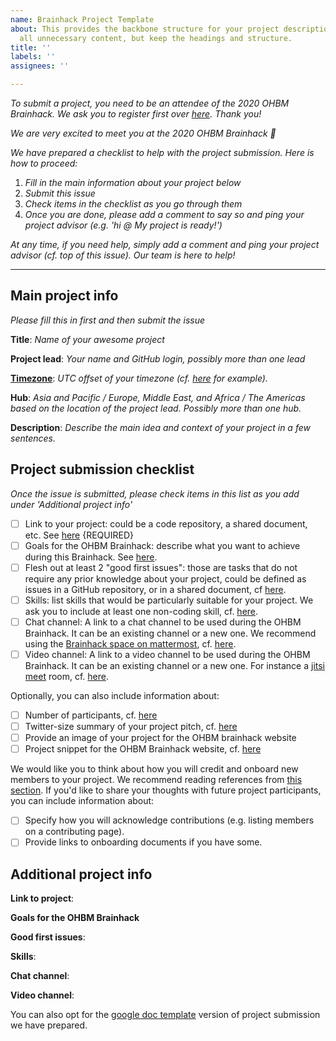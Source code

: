 ```yaml
---
name: Brainhack Project Template
about: This provides the backbone structure for your project description. Please delete
  all unnecessary content, but keep the headings and structure.
title: ''
labels: ''
assignees: ''

---
```

*To submit a project, you need to be an attendee of the 2020 OHBM Brainhack. We ask you to register first over [here](http://www.humanbrainmapping.org/HackathonReg/). Thank you!*

*We are very excited to meet you at the 2020 OHBM Brainhack 🎉*

*We have prepared a checklist to help with the project submission. Here is how to proceed:*
 1. *Fill in the main information about your project below*
 2. *Submit this issue*
 3. *Check items in the checklist as you go through them*
 4. *Once you are done, please add a comment to say so and ping your project advisor (e.g. 'hi @<project-advisor-login> My project is ready!')*

*At any time, if you need help, simply add a comment and ping your project advisor (cf. top of this issue). Our team is here to help!*

----------------------------
## Main project info
*Please fill this in first and then submit the issue*

**Title**: *Name of your awesome project*

**Project lead**: *Your name and GitHub login, possibly more than one lead*

**[Timezone](https://github.com/ohbm/hackathon2020/blob/project_tpl/.github/ISSUE_TEMPLATE/handbooks/projects.md#timezone)**: *UTC offset of your timezone (cf. [here](https://www.timeanddate.com/time/map/) for example).*

**Hub**: *Asia and Pacific / Europe, Middle East, and Africa / The Americas based on the location of the project lead. Possibly more than one hub.*

**Description**: *Describe the main idea and context of your project in a few sentences.*

## Project submission checklist
*Once the issue is submitted, please check items in this list as you add under 'Additional project info'*

-   [ ] Link to your project: could be a code repository, a shared document, etc. See [here](https://github.com/ohbm/hackathon2020/blob/project_tpl/.github/ISSUE_TEMPLATE/handbooks/projects.md#link-to-project) {REQUIRED}
-   [ ] Goals for the OHBM Brainhack: describe what you want to achieve during this Brainhack. See [here](https://github.com/ohbm/hackathon2020/blob/project_tpl/.github/ISSUE_TEMPLATE/handbooks/projects.md#goals).
-   [ ] Flesh out at least 2 "good first issues": those are tasks that do not require any prior knowledge about your project, could be defined as issues in a GitHub repository, or in a shared document, cf [here](https://github.com/ohbm/hackathon2020/blob/project_tpl/.github/ISSUE_TEMPLATE/handbooks/projects.md#onboarding-2-good-first-issues).
-   [ ] Skills: list skills that would be particularly suitable for your project. We ask you to include at least one non-coding skill, cf. [here](https://github.com/ohbm/hackathon2020/blob/project_tpl/.github/ISSUE_TEMPLATE/handbooks/projects.md#onboarding-skills).
-   [ ] Chat channel: A link to a chat channel to be used during the OHBM Brainhack. It can be an existing channel or a new one. We recommend using the [Brainhack space on mattermost](https://mattermost.brainhack.org/), cf. [here](https://github.com/ohbm/hackathon2020/blob/project_tpl/.github/ISSUE_TEMPLATE/handbooks/projects.md#chat).
-   [ ] Video channel: A link to a video channel to be used during the OHBM Brainhack. It can be an existing channel or a new one. For instance a [jitsi meet](https://meet.jit.si/) room, cf. [here](https://github.com/ohbm/hackathon2020/blob/project_tpl/.github/ISSUE_TEMPLATE/handbooks/projects.md#video-calls).

Optionally, you can also include information about:
-   [ ] Number of participants, cf. [here](https://github.com/ohbm/hackathon2020/blob/project_tpl/.github/ISSUE_TEMPLATE/handbooks/projects.md#participant-capacity)
-   [ ] Twitter-size summary of your project pitch, cf. [here](https://github.com/ohbm/hackathon2020/blob/project_tpl/.github/ISSUE_TEMPLATE/handbooks/projects.md#twitter-size-summary-of-your-project-pitch)
-   [ ] Provide an image of your project for the OHBM brainhack website
-   [ ] Project snippet for the OHBM Brainhack website, cf. [here](https://github.com/ohbm/hackathon2020/blob/project_tpl/.github/ISSUE_TEMPLATE/handbooks/projects.md#project-snippet-for-the-ohbm-brainhack-website)

We would like you to think about how you will credit and onboard new members to your project. We recommend reading references from [this section](https://github.com/ohbm/hackathon2020/blob/project_tpl/.github/ISSUE_TEMPLATE/handbooks/projects.md#credit-and-onboarding). If you'd like to share your thoughts with future project participants, you can include information about:
-   [ ] Specify how you will acknowledge contributions (e.g. listing members on a contributing page).
-   [ ] Provide links to onboarding documents if you have some.

## Additional project info
**Link to project**: 

**Goals for the OHBM Brainhack**

**Good first issues**:

**Skills**:

**Chat channel**:

**Video channel**:












You can also opt for the [google doc template](https://docs.google.com/document/d/11eyTp5m2odaraAeRHdWytlMOUW3Cwvu0nMaxCbf1cqo/edit?usp=sharing) version of project submission we have prepared.
